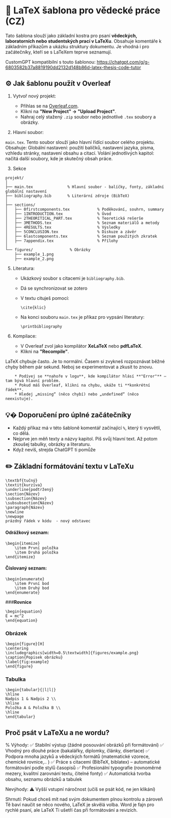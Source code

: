 # 🧪 LaTeX šablona pro vědecké práce (CZ)

Tato šablona slouží jako základní kostra pro psaní **vědeckých, laboratorních nebo studentských prací v LaTeXu**. Obsahuje komentáře k základním příkazům a ukázku struktury dokumentu. Je vhodná i pro začátečníky, kteří se s LaTeXem teprve seznamují.

CustomGPT kompatibilní s touto šablonou: https://chatgpt.com/g/g-6803582b37a8819190dd2132d148b86d-latex-thesis-code-tutor

## ⚙️ Jak šablonu použít v Overleaf

1. Vytvoř nový projekt:

   * Přihlas se na [Overleaf.com](https://www.overleaf.com).
   * Klikni na **"New Project" → "Upload Project"**.
   * Nahraj celý stažený `.zip` soubor nebo jednotlivé `.tex` soubory a obrázky.

2. Hlavní soubor:

`main.tex`.
Tento soubor slouží jako hlavní řídící soubor celého projektu.
Obsahuje:
Globální nastavení: použití balíčků, nastavení jazyka, písma, vzhledu stránky, nastavení obsahu a citací.
Volání jednotlivých kapitol: načítá další soubory, kde je skutečný obsah práce.


3. Sekce

```
projekt/
│
├── main.tex               % Hlavní soubor - balíčky, fonty, základní globální nastavení
├── bibliography.bib       % Literární zdroje (BibTeX)
│
├── sections/
│   ├── 0firstcomponents.tex            % Poděkování, souhrn, summary
│   ├── 1INTRODUCTION.tex               % Úvod
│   ├── 2THEORITICAL_PART.tex           % Teoretická rešerše
│   ├── 3METHODS.tex                    % Seznam materiálů a metody
│   ├── 4RESULTS.tex                    % Výsledky
│   ├── 5CONCLUSION.tex                 % Diskuze a závěr
│   ├── 6lastcomponents.tex             % Seznam použitých zkratek
│   ├── 7appendix.tex                   % Přílohy
│
└── figures/                % Obrázky
    ├── example_1.png
    ├── example_2.png
```


5. Literatura:

   * Ukázkový soubor s citacemi je `bibliography.bib`.
   * Dá se synchronizovat se zotero
   * V textu cituješ pomocí:

     ```
     \cite{klic}
     ```
   * Na konci souboru `main.tex` je příkaz pro vypsání literatury:

      ```
     \printbibliography
     ```

6. Kompilace:

   * V Overleaf zvol jako kompilátor **XeLaTeX** nebo **pdfLaTeX**.
   * Klikni na **"Recompile"**.


LaTeX chybuje často. Je to normální. Časem si zvykneš rozpoznávat běžné chyby během pár sekund.
Neboj se experimentovat a zkusit to znovu.

        * Podívej se **nahoře v logu**, kde kompilátor hlásí **"Error"** – tam bývá hlavní problém.
        * Pokud máš Overleaf, klikni na chybu, ukáže ti **konkrétní řádek**.
        * Hledej „missing“ (něco chybí) nebo „undefined“ (něco neexistuje).


## 💡� Doporučení pro úplné začátečníky

* Každý příkaz má v této šabloně komentář začínající `%`, který ti vysvětlí, co dělá.
* Nejprve jen měň texty a názvy kapitol. Piš svůj hlavní text. Až potom zkoušej tabulky, obrázky a literaturu.
* Když nevíš, strejda ChatGPT ti pomůže


## ✏️ **Základní formátování textu v LaTeXu**
```
\textbf{tučný}   
\textit{kurzíva}     
\underline{podtržený}
\section{Název}
\subsection{Název}   
\subsubsection{Název}
\paragraph{Název} 
\newline
\newpage  
prázdný řádek v kódu  - nový odstavec  
```

#### **Odrážkový seznam:**

```
\begin{itemize}
    \item První položka
    \item Druhá položka
\end{itemize}
```

#### Číslovaný seznam:

```
\begin{enumerate}
    \item První bod
    \item Druhý bod
\end{enumerate}
```

###**Rovnice**
```
\begin{equation}
E = mc^2
\end{equation}
```


### **Obrázek**

```
\begin{figure}[H]
\centering
\includegraphics[width=0.5\textwidth]{figures/example.png}
\caption{Popisek obrázku}
\label{fig:example}
\end{figure}
```


### **Tabulka**

```
\begin{tabular}{|l|l|}
\hline
Nadpis 1 & Nadpis 2 \\
\hline
Položka A & Položka B \\
\hline
\end{tabular}
```


## Proč psát v LaTeXu a ne wordu?

% Výhody:
✅ Stabilní výstup (žádné posouvání obrázků při formátování)
✅ Vhodný pro dlouhé práce (bakalářky, diplomky, články, disertace)
✅ Podpora mnoha jazyků a vědeckých formátů (matematické vzorece, chemické rovnice,.. )
✅ Práce s citacemi (BibTeX, biblatex) – automatické formátování podle stylů časopisů
✅ Profesionální typografie (rovnoměrné mezery, kvalitní zarovnání textu, čitelné fonty)
✅ Automatická tvorba obsahu, seznamu obrázků a tabulek

Nevýhody:
⚠️ Vyšší vstupní náročnost (učíš se psát kód, ne jen klikání)

Shrnutí:
Pokud chceš mít nad svým dokumentem plnou kontrolu a zároveň Tě baví naučit se něco nového, LaTeX je skvělá volba.
Word je fajn pro rychlé psaní, ale LaTeX Ti ušetří čas při formátování a revizích.

